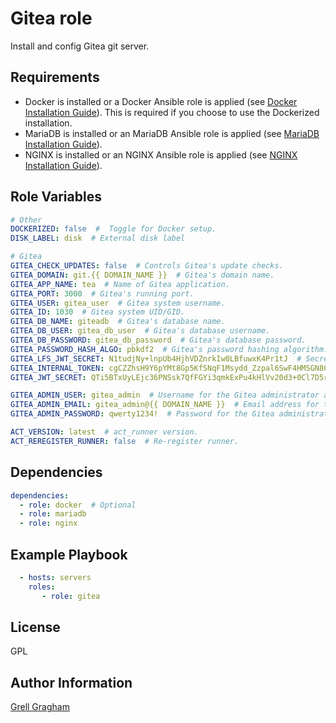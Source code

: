 Gitea role
=========

Install and config Gitea git server.

Requirements
------------

- Docker is installed or a Docker Ansible role is applied (see [Docker Installation Guide](https://docs.docker.com/engine/install/)). This is required if you choose to use the Dockerized installation.
- MariaDB is installed or an MariaDB Ansible role is applied (see [MariaDB Installation Guide](https://mariadb.com/kb/en/getting-installing-and-upgrading-mariadb/)).
- NGINX is installed or an NGINX Ansible role is applied (see [NGINX Installation Guide](https://nginx.org/en/docs/install.html)).

Role Variables
--------------

```yml
# Other
DOCKERIZED: false  #  Toggle for Docker setup.
DISK_LABEL: disk  # External disk label

# Gitea
GITEA_CHECK_UPDATES: false  # Controls Gitea's update checks.
GITEA_DOMAIN: git.{{ DOMAIN_NAME }}  # Gitea's domain name.
GITEA_APP_NAME: tea  # Name of Gitea application.
GITEA_PORT: 3000  # Gitea's running port.
GITEA_USER: gitea_user  # Gitea system username.
GITEA_ID: 1030  # Gitea system UID/GID.
GITEA_DB_NAME: giteadb  # Gitea's database name.
GITEA_DB_USER: gitea_db_user  # Gitea's database username.
GITEA_DB_PASSWORD: gitea_db_password  # Gitea's database password.
GITEA_PASSWORD_HASH_ALGO: pbkdf2  # Gitea's password hashing algorithm.
GITEA_LFS_JWT_SECRET: N1tudjNy+lnpUb4HjhVDZnrkIw0LBfuwxK4Pr1tJ  # Secret key for Gitea's Large File Storage JWT authentication.
GITEA_INTERNAL_TOKEN: cgCZZhsH9Y6pYMt8Gp5KfSNqF1Msydd_Zzpal6SwF4HMSGN86ZT2qHjfsQ7y64cPV1ev7HF/jygkFEVvfiCzrKA  # Gitea's internal token.
GITEA_JWT_SECRET: QTi5BTxUyLEjc36PNSsk7QfFGYi3qmkExPu4kHlVv20d3+0Cl7D5r7KwqpA=  # Secret key for Gitea's JWT authentication.

GITEA_ADMIN_USER: gitea_admin  # Username for the Gitea administrator account.
GITEA_ADMIN_EMAIL: gitea_admin@{{ DOMAIN_NAME }}  # Email address for the Gitea administrator account.
GITEA_ADMIN_PASSWORD: qwerty1234!  # Password for the Gitea administrator account.

ACT_VERSION: latest  # act_runner version.
ACT_REREGISTER_RUNNER: false  # Re-register runner.
```

Dependencies
------------

```yml
dependencies:
  - role: docker  # Optional
  - role: mariadb
  - role: nginx
```

Example Playbook
----------------

```yml
  - hosts: servers
    roles:
       - role: gitea
```

License
-------

GPL

Author Information
------------------

[Grell Gragham](https://github.com/ggragham)
